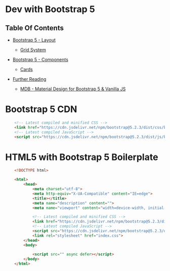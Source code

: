 # Dev with Bootstrap 5

## Table Of Contents
- [Bootstrap 5 - Layout]()
  - [Grid System]()


- [Bootstrap 5 - Components]()
  - [Cards]()

- [Further Reading]()
  - [MDB - Material Design for Bootstrap 5 & Vanilla JS](https://mdbootstrap.com/docs/standard/)


# Bootstrap 5 CDN
```html
    <!-- Latest compiled and minified CSS -->
    <link href="https://cdn.jsdelivr.net/npm/bootstrap@5.2.3/dist/css/bootstrap.min.css" rel="stylesheet">
    <!-- Latest compiled JavaScript -->
    <script src="https://cdn.jsdelivr.net/npm/bootstrap@5.2.3/dist/js/bootstrap.bundle.min.js"></script>
```

# HTML5 with Bootstrap 5 Boilerplate
```html
    <!DOCTYPE html>

    <html>
        <head>
            <meta charset="utf-8">
            <meta http-equiv="X-UA-Compatible" content="IE=edge">
            <title></title>
            <meta name="description" content="">
            <meta name="viewport" content="width=device-width, initial-scale=1">

            <!-- Latest compiled and minified CSS -->
            <link href="https://cdn.jsdelivr.net/npm/bootstrap@5.2.3/dist/css/bootstrap.min.css" rel="stylesheet">
            <!-- Latest compiled JavaScript -->
            <script src="https://cdn.jsdelivr.net/npm/bootstrap@5.2.3/dist/js/bootstrap.bundle.min.js"></script>
            <link rel="stylesheet" href="index.css">
        </head>
        <body>
            
            <script src="" async defer></script>
        </body>
    </html>
```